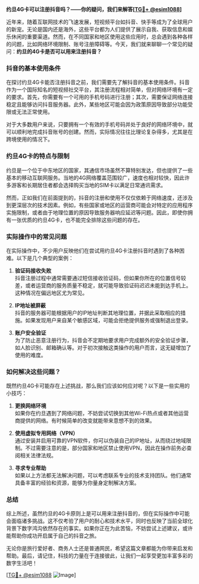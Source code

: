 **约旦4G卡可以注册抖音吗？——你的疑问，我们来解答[[TG💪+ @esim1088](https://t.me/s/esim1088)]**

近年来，随着互联网技术的飞速发展，短视频平台如抖音、快手等成为了全球用户的新宠。无论是国内还是海外，这些平台都为人们提供了展示自我、获取信息和娱乐休闲的重要渠道。然而，在不同国家和地区使用这些应用时，总会遇到各种各样的问题，比如网络环境限制、账号注册障碍等。今天，我们就来聊聊一个常见的疑问：**约旦的4G卡是否可以用来注册抖音？**

### 抖音的基本使用条件

在探讨约旦4G卡能否注册抖音之前，我们需要先了解抖音的基本使用条件。抖音作为一个国际知名的短视频社交平台，其注册流程相对简单，但对网络环境有一定的要求。首先，你需要有一个可用的手机号码进行注册；其次，需要保证网络连接稳定且能够访问抖音服务器。此外，某些地区可能会因为政策原因导致部分功能受限或无法正常使用。

对于大多数用户来说，只要拥有一个有效的手机号码并处于良好的网络环境中，就可以顺利地完成抖音账号的创建。然而，实际情况往往比理论复杂得多，尤其是在跨境使用的情况下。

### 约旦4G卡的特点与限制

约旦是一个位于中东地区的国家，其通信市场虽然不算特别发达，但也提供了一些基本的移动互联网服务。当地的4G网络覆盖范围较广，速度也相对较快，因此许多游客和长期居住者都会选择购买当地的SIM卡以满足日常通讯需求。

然而，正如我们在前面提到的，抖音的注册和使用不仅仅依赖于网络速度，还涉及到更深层次的技术因素。例如，有些国家或地区的运营商可能会对特定的应用程序实施限制，或者由于地理位置的原因导致服务器响应延迟等问题。因此，即使你拥有一张优质的约旦4G卡，也不能完全排除这些问题的存在。

### 实际操作中的常见问题

在实际操作中，不少用户反映他们在尝试用约旦4G卡注册抖音时遇到了各种困难。以下是几个典型的案例：

1. **验证码接收失败**  
   抖音注册过程中通常需要通过短信接收验证码，但如果你所在的位置信号较差，或者运营商的服务质量不稳定，就可能导致验证码迟迟未能到达手机上。这种情况在偏远地区尤为常见。

2. **IP地址被屏蔽**  
   抖音的服务器可能根据用户的IP地址判断其地理位置，并据此采取相应的措施。如果发现用户来自某个敏感区域，可能会拒绝提供服务或强制退出登录。

3. **账户安全验证**  
   为了防止恶意注册行为，抖音会不定期地要求用户完成额外的安全验证步骤，如人脸识别、邮箱确认等。对于初次接触这类操作的用户而言，这无疑增加了使用的难度。

### 如何解决这些问题？

既然约旦4G卡可能存在上述挑战，那么我们应该如何应对呢？以下是一些实用的小技巧：

1. **更换网络环境**  
   如果你在约旦遇到了网络问题，不妨尝试切换到其他Wi-Fi热点或者其他运营商提供的网络。有时候简单的改变就能带来意想不到的效果。

2. **使用虚拟专用网络（VPN）**  
   通过安装并启用可靠的VPN软件，你可以伪装自己的IP地址，从而绕过地域限制。不过需要注意的是，部分国家和地区禁止使用VPN，因此在操作前务必查阅相关法律法规。

3. **寻求专业帮助**  
   如果以上方法都无法解决问题，可以考虑联系专业的技术支持团队。他们通常具备丰富的经验和资源，能够为你量身定制解决方案。

### 总结

综上所述，虽然约旦的4G卡原则上是可以用来注册抖音的，但在实际操作中可能会面临诸多挑战。这不仅考验了用户的耐心和技术水平，同时也反映了当前全球化背景下数字鸿沟依然存在的事实。如果你正在为此苦恼，不妨尝试上述建议，或许能帮助你成功开启属于自己的抖音之旅。

无论你是旅行爱好者、商务人士还是普通网民，希望这篇文章都能为你带来启发和帮助。最后，请记住，科技的力量在于连接彼此，让我们一起享受更加丰富多彩的数字生活吧！

[[TG💪+ @esim1088](https://t.me/s/esim1088) ![Image](https://i.postimg.cc/4NQfJmqS/Snipaste-2025-05-13-00-14-12.png)]